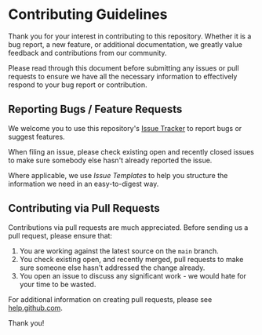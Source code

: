 # Contributing Guidelines

Thank you for your interest in contributing to this repository. Whether it is a bug report, a new feature, or additional documentation, we greatly value feedback and contributions from our community.

Please read through this document before submitting any issues or pull requests to ensure we have all the necessary information to effectively respond to your bug report or contribution.

## Reporting Bugs / Feature Requests

We welcome you to use this repository's [Issue Tracker](https://github.com/operatehappy/packer-hashicorp/issues) to report bugs or suggest features.

When filing an issue, please check existing open and recently closed issues to make sure somebody else hasn't already reported the issue.

Where applicable, we use _Issue Templates_ to help you structure the information we need in an easy-to-digest way.

## Contributing via Pull Requests

Contributions via pull requests are much appreciated. Before sending us a pull request, please ensure that:

1. You are working against the latest source on the `main` branch.
2. You check existing open, and recently merged, pull requests to make sure someone else hasn't addressed the change already.
3. You open an issue to discuss any significant work - we would hate for your time to be wasted.

For additional information on creating pull requests, please see [help.github.com](https://help.github.com/articles/creating-a-pull-request/).

Thank you!
